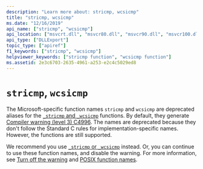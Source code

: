 ```yaml
---
description: "Learn more about: stricmp, wcsicmp"
title: "stricmp, wcsicmp"
ms.date: "12/16/2019"
api_name: ["stricmp", "wcsicmp"]
api_location: ["msvcrt.dll", "msvcr80.dll", "msvcr90.dll", "msvcr100.dll", "msvcr100_clr0400.dll", "msvcr110.dll", "msvcr110_clr0400.dll", "msvcr120.dll", "msvcr120_clr0400.dll", "ucrtbase.dll"]
api_type: ["DLLExport"]
topic_type: ["apiref"]
f1_keywords: ["stricmp", "wcsicmp"]
helpviewer_keywords: ["stricmp function", "wcsicmp function"]
ms.assetid: 2e3c6703-2635-4961-a253-e2c4c5029ed8
---
```

# `stricmp`, `wcsicmp`

The Microsoft-specific function names `stricmp` and `wcsicmp` are deprecated aliases for the [`_stricmp` and `_wcsicmp`](stricmp-wcsicmp-mbsicmp-stricmp-l-wcsicmp-l-mbsicmp-l.md) functions. By default, they generate [Compiler warning (level 3) C4996](../../error-messages/compiler-warnings/compiler-warning-level-3-c4996.md). The names are deprecated because they don't follow the Standard C rules for implementation-specific names. However, the functions are still supported.

We recommend you use [`_stricmp` or `_wcsicmp`](stricmp-wcsicmp-mbsicmp-stricmp-l-wcsicmp-l-mbsicmp-l.md) instead. Or, you can continue to use these function names, and disable the warning. For more information, see [Turn off the warning](../../error-messages/compiler-warnings/compiler-warning-level-3-c4996.md#turn-off-the-warning) and [POSIX function names](../../error-messages/compiler-warnings/compiler-warning-level-3-c4996.md#posix-function-names).
